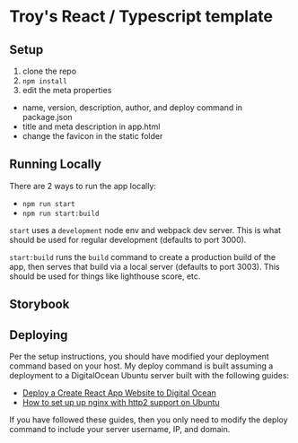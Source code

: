 # Troy's React / Typescript template

## Setup
1. clone the repo
1. `npm install`
1. edit the meta properties
  - name, version, description, author, and deploy command in package.json
  - title and meta description in app.html
  - change the favicon in the static folder

## Running Locally

There are 2 ways to run the app locally:

- `npm run start`
- `npm run start:build`

`start` uses a `development` node env and webpack dev server. This is what should be used for regular development (defaults to port 3000).

`start:build` runs the `build` command to create a production build of the app, then serves that build via a local server (defaults to port 3003). This should be used for things like lighthouse score, etc.

## Storybook



## Deploying

Per the setup instructions, you should have modified your deployment command based on your host. My deploy command is built assuming a deployment to a DigitalOcean Ubuntu server built with the following guides:

- [Deploy a Create React App Website to Digital Ocean](https://coderrocketfuel.com/article/deploy-a-create-react-app-website-to-digitalocean#deploy-website-to-your-server)
- [How to set up up nginx with http2 support on Ubuntu](https://www.digitalocean.com/community/tutorials/how-to-set-up-nginx-with-http-2-support-on-ubuntu-18-04)

If you have followed these guides, then you only need to modify the deploy command to include your server username, IP, and domain.